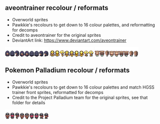 ## aveontrainer recolour / reformats
- Overworld sprites
- Pawkkie's recolours to get down to 16 colour palettes, and reformatting for decomps
- Credit to aveontrainer for the original sprites
- DeviantArt link: https://www.deviantart.com/aveontrainer

![hex_maniac.png](hex_maniac.png)
![leader_elesa.png](leader_elesa.png)
![leader_jasmine.png](leader_jasmine.png)

## Pokemon Palladium recolour / reformats
- Overworld sprites
- Pawkkie's recolours to get down to 16 colour palettes and match HGSS trainer front sprites, reformatted for decomps
- Credit to the Project Palladium team for the original sprites, see that folder for details

![rocket_grunt_f_hgss.png](rocket_grunt_f_hgss.png)